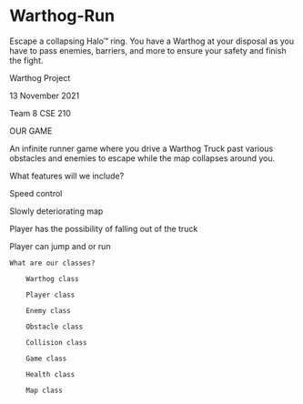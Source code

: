 # Warthog-Run
Escape a collapsing Halo™ ring. You have a Warthog at your disposal as you have to pass enemies, barriers, and more to ensure your safety and finish the fight.

Warthog Project

13 November 2021

Team 8 CSE 210

OUR GAME

An infinite runner game where you drive a Warthog Truck past various obstacles and enemies to escape while the map collapses around you.

What features will we include?

Speed control

Slowly deteriorating map

Player has the possibility of falling out of the truck

Player can jump and or run

	What are our classes?

		Warthog class

		Player class

		Enemy class

		Obstacle class

		Collision class

		Game class

		Health class
        
		Map class



